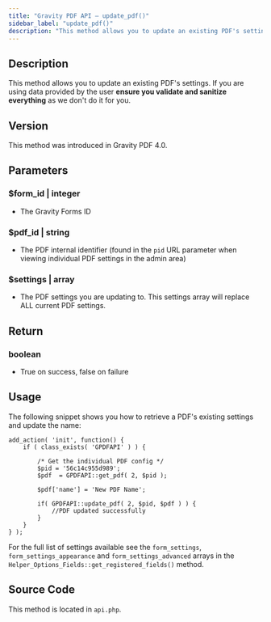 ```yaml
---
title: "Gravity PDF API – update_pdf()"
sidebar_label: "update_pdf()"
description: "This method allows you to update an existing PDF's settings. If you are using data provided by the user ensure you validate and sanitize everything."
---
```


## Description 

This method allows you to update an existing PDF's settings. If you are using data provided by the user **ensure you validate and sanitize everything** as we don't do it for you.

## Version 

This method was introduced in Gravity PDF 4.0.

## Parameters 

### $form\_id \| integer
* The Gravity Forms ID

### $pdf\_id \| string
* The PDF internal identifier (found in the `pid` URL parameter when viewing individual PDF settings in the admin area)

### $settings \| array
* The PDF settings you are updating to. This settings array will replace ALL current PDF settings.

## Return 

### boolean
* True on success, false on failure

## Usage 

The following snippet shows you how to retrieve a PDF's existing settings and update the name:

```
add_action( 'init', function() {
    if ( class_exists( 'GPDFAPI' ) ) {

        /* Get the individual PDF config */
        $pid = '56c14c955d989';
        $pdf  = GPDFAPI::get_pdf( 2, $pid );

        $pdf['name'] = 'New PDF Name';

        if( GPDFAPI::update_pdf( 2, $pid, $pdf ) ) {
            //PDF updated successfully
        }
    }
} );
```

For the full list of settings available see the `form_settings`, `form_settings_appearance` and `form_settings_advanced` arrays in the `Helper_Options_Fields::get_registered_fields()` method.

## Source Code 

This method is located in `api.php`.
